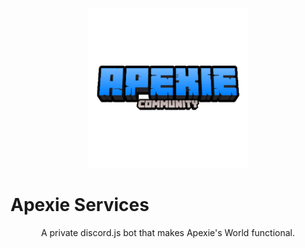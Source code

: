 <p align="center">
    <a href="https://github.com/ApexieDevelopment/ApexieServices"><img src="/assets/logo.png" height="256"></img></a><br>
    <p align="center"><h1>Apexie Services</h1></p>
    <p align="center">A private discord.js bot that makes Apexie's World functional.</p>
</p>